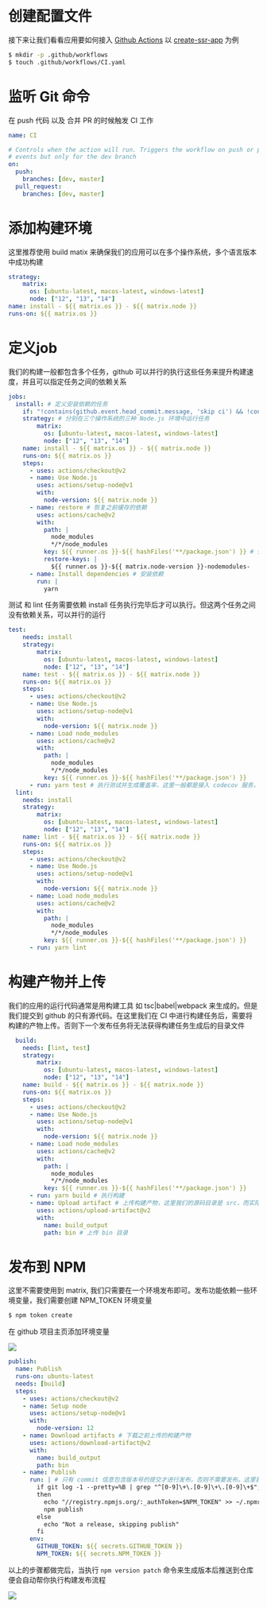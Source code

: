 



# 创建配置文件
接下来让我们看看应用要如何接入 [Github Actions](https://docs.github.com/cn/free-pro-team@latest/actions)
以 [create-ssr-app](https://github.com/zhangyuang/create-ssr-app) 为例

```bash
$ mkdir -p .github/workflows
$ touch .github/workflows/CI.yaml
```

# 监听 Git 命令

在 push 代码 以及 合并 PR 的时候触发 CI 工作

```yml
name: CI

# Controls when the action will run. Triggers the workflow on push or pull request
# events but only for the dev branch
on:
  push:
    branches: [dev, master]
  pull_request:
    branches: [dev, master]

```

# 添加构建环境

这里推荐使用 build matix 来确保我们的应用可以在多个操作系统，多个语言版本中成功构建

```yml
strategy:
    matrix:
      os: [ubuntu-latest, macos-latest, windows-latest]
      node: ["12", "13", "14"]
name: install - ${{ matrix.os }} - ${{ matrix.node }}
runs-on: ${{ matrix.os }}
```

# 定义job

我们的构建一般都包含多个任务，github 可以并行的执行这些任务来提升构建速度，并且可以指定任务之间的依赖关系

```yml
jobs:
  install: # 定义安装依赖的任务
    if: "!contains(github.event.head_commit.message, 'skip ci') && !contains(github.event.head_commit.message, '.md')" # 如果 commit 信息包含以下关键字则跳过该任务
    strategy: # 分别在三个操作系统的三种 Node.js 环境中运行任务
        matrix:
          os: [ubuntu-latest, macos-latest, windows-latest]
          node: ["12", "13", "14"]
    name: install - ${{ matrix.os }} - ${{ matrix.node }}
    runs-on: ${{ matrix.os }}
    steps:
      - uses: actions/checkout@v2
      - name: Use Node.js
        uses: actions/setup-node@v1
        with:
          node-version: ${{ matrix.node }}
      - name: restore # 恢复之前缓存的依赖
        uses: actions/cache@v2
        with:
          path: |
            node_modules
            */*/node_modules
          key: ${{ runner.os }}-${{ hashFiles('**/package.json') }} # 依赖缓存的 key 当 package.json 内容变动时丢弃缓存 也可以使用 package-lock.json or yarn.lock
          restore-keys: |
            ${{ runner.os }}-${{ matrix.node-version }}-nodemodules-
      - name: Install dependencies # 安装依赖
        run: |
          yarn
```

测试 和 lint 任务需要依赖 install 任务执行完毕后才可以执行。但这两个任务之间没有依赖关系，可以并行的运行

```yml
test:
    needs: install
    strategy:
        matrix:
          os: [ubuntu-latest, macos-latest, windows-latest]
          node: ["12", "13", "14"]
    name: test - ${{ matrix.os }} - ${{ matrix.node }}
    runs-on: ${{ matrix.os }}
    steps:
      - uses: actions/checkout@v2
      - name: Use Node.js
        uses: actions/setup-node@v1
        with:
          node-version: ${{ matrix.node }}
      - name: Load node_modules
        uses: actions/cache@v2
        with:
          path: |
            node_modules
            */*/node_modules
          key: ${{ runner.os }}-${{ hashFiles('**/package.json') }}
      - run: yarn test # 执行测试并生成覆盖率，这里一般都是接入 codecov 服务，需要配置 CODECOV_TOKEN 环境变量才能够上传
  lint:
    needs: install
    strategy:
        matrix:
          os: [ubuntu-latest, macos-latest, windows-latest]
          node: ["12", "13", "14"]
    name: lint - ${{ matrix.os }} - ${{ matrix.node }}
    runs-on: ${{ matrix.os }}
    steps:
      - uses: actions/checkout@v2
      - name: Use Node.js
        uses: actions/setup-node@v1
        with:
          node-version: ${{ matrix.node }}
      - name: Load node_modules
        uses: actions/cache@v2
        with:
          path: |
            node_modules
            */*/node_modules
          key: ${{ runner.os }}-${{ hashFiles('**/package.json') }}
      - run: yarn lint
```

# 构建产物并上传

我们的应用的运行代码通常是用构建工具 如 tsc|babel|webpack 来生成的。但是我们提交到 github 的只有源代码。在这里我们在 CI 中进行构建任务后，需要将构建的产物上传。否则下一个发布任务将无法获得构建任务生成后的目录文件

```yml
  build:
    needs: [lint, test]
    strategy:
        matrix:
          os: [ubuntu-latest, macos-latest, windows-latest]
          node: ["12", "13", "14"]
    name: build - ${{ matrix.os }} - ${{ matrix.node }}
    runs-on: ${{ matrix.os }}
    steps:
      - uses: actions/checkout@v2
      - name: Use Node.js
        uses: actions/setup-node@v1
        with:
          node-version: ${{ matrix.node }}
      - name: Load node_modules
        uses: actions/cache@v2
        with:
          path: |
            node_modules
            */*/node_modules
          key: ${{ runner.os }}-${{ hashFiles('**/package.json') }}
      - run: yarn build # 执行构建
      - name: Upload artifact # 上传构建产物，这里我们的源码目录是 src，而实际运行的代码是构建后的 bin 目录
        uses: actions/upload-artifact@v2
        with:
          name: build_output
          path: bin # 上传 bin 目录
```

# 发布到 NPM

这里不需要使用到 matrix, 我们只需要在一个环境发布即可。发布功能依赖一些环境变量，我们需要创建 NPM_TOKEN 环境变量

```bash
$ npm token create
```

在 github 项目主页添加环境变量

![](https://res.wx.qq.com/op_res/fIHeA-ZVJ229K_xpIR2QiyVyH3ZTwtKqmQzM_e6AVZHXAxRw2q1qlWHrmqJ20xhP)

```yml
publish:
  name: Publish
  runs-on: ubuntu-latest
  needs: [build]
  steps:
    - uses: actions/checkout@v2
    - name: Setup node
      uses: actions/setup-node@v1
      with:
        node-version: 12
    - name: Download artifacts # 下载之前上传的构建产物
      uses: actions/download-artifact@v2
      with:
        name: build_output
        path: bin
    - name: Publish
      run: | # 只有 commit 信息包含版本号的提交才进行发布，否则不需要发布。这里我们可以使用 lerna publish/version 或者 npm version 来进行发布
        if git log -1 --pretty=%B | grep "^[0-9]\+\.[0-9]\+\.[0-9]\+$";
        then
          echo "//registry.npmjs.org/:_authToken=$NPM_TOKEN" >> ~/.npmrc
          npm publish
        else
          echo "Not a release, skipping publish"
        fi
      env:
        GITHUB_TOKEN: ${{ secrets.GITHUB_TOKEN }}
        NPM_TOKEN: ${{ secrets.NPM_TOKEN }}
```

以上的步骤都做完后，当执行 `npm version patch` 命令来生成版本后推送到仓库便会自动帮你执行构建发布流程

![](https://res.wx.qq.com/op_res/A2UVQnCR7s9y5uggqAWM2NK-V6PJOMpSKY7wA7aGKZ2GZUD123KVykc7yk8UGbmo)